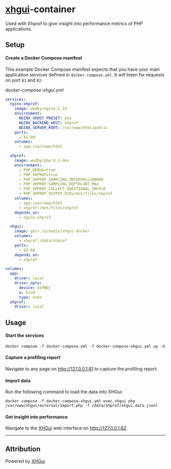 # [xhgui]-container

Used with Xhprof to give insight into performance metrics of PHP applications.

## Setup

#### Create a Docker Compose manifest

This example Docker Compose manifest expects that you have your main application services defined in `docker-compose.yml`.
It will listen for requests on port `81` and `82`.

*docker-compose-xhgui.yml*

```yaml
services:
  nginx-xhprof:
    image: wodby/nginx:1.19
    environment:
      NGINX_VHOST_PRESET: php
      NGINX_BACKEND_HOST: xhprof
      NGINX_SERVER_ROOT: /var/www/html/public
    ports:
      - 81:80
    volumes:
      - app:/var/www/html

  xhprof:
    image: wodby/php:8.2-dev
    environment:
      - PHP_DEBUG=true
      - PHP_XHPROF=true
      - PHP_XHPROF_SAMPLING_INTERVAL=100000
      - PHP_XHPROF_SAMPLING_DEPTH=INT_MAX
      - PHP_XHPROF_COLLECT_ADDITIONAL_INFO=0
      - PHP_XHPROF_OUTPUT_DIR=/mnt/files/xhprof
    volumes:
      - app:/var/www/html
      - xhprof:/mnt/files/xhprof
    depends_on:
      - nginx-xhprof

  xhgui:
    image: ghcr.io/nedix/xhgui-docker
    volumes:
      - xhprof:/data/xhprof
    ports:
      - 82:80
    depends_on:
      - xhprof

volumes:
  app:
    driver: local
    driver_opts:
      device: ${PWD}
      o: bind
      type: none
  xhprof:
    driver: local
```

## Usage

#### Start the services

```shell
docker compose -f docker-compose.yml -f docker-compose-xhgui.yml up -d
```

#### Capture a profiling report

Navigate to any page on http://127.0.0.1:81 to capture the profiling report.

#### Import data

Run the following command to load the data into XHGui:

```shell
docker compose -f docker-compose-xhgui.yml exec xhgui php /var/www/xhgui/external/import.php -f /data/xhprof/xhgui.data.jsonl
```

#### Get insight into performance

Navigate to the [XHGui] web interface on http://127.0.0.1:82.

<hr>

## Attribution

Powered by [XHGui].

[XHGui]: https://github.com/perftools/xhgui
